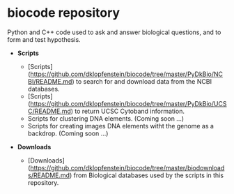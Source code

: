 # biocode repository

Python and C++ code used to ask and answer biological questions, and to form and test hypothesis.

* **Scripts**
  * [Scripts] (https://github.com/dklopfenstein/biocode/tree/master/PyDkBio/NCBI/README.md) to search for and download data from the NCBI databases.
  * [Scripts] (https://github.com/dklopfenstein/biocode/tree/master/PyDkBio/UCSC/README.md) to return UCSC Cytoband information.
  * Scripts for clustering DNA elements. (Coming soon ...)
  * Scripts for creating images DNA elements witht the genome as a backdrop. (Coming soon ...)

* **Downloads**
  * [Downloads] (https://github.com/dklopfenstein/biocode/tree/master/biodownloads/README.md) from Biological databases used by the scripts in this repository.
